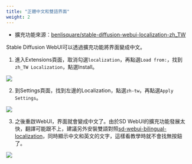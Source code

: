 ```yaml
---
title: "正體中文和雙語界面"
weight: 2
---
```


- 擴充功能來源：[benlisquare/stable-diffusion-webui-localization-zh_TW](https://github.com/benlisquare/stable-diffusion-webui-localization-zh_TW)

Stable Diffusion WebUI可以透過擴充功能將界面變成中文。

1. 進入Extensions頁面，取消勾選`localization`，再點選`Load from:`，找到`zh_TW Localization`，點選Install。

![](../../images/dHwXv8L.webp)

2. 到Settings頁面，找到左邊的Localization，點選`zh-tw`，再點選`Apply Settings`。

![](../../images/rwnzVT7n.webp)

3. 之後重啟WebUI，界面就會變成中文了。由於SD WebUI的擴充功能發展太快，翻譯可能跟不上，建議另外安裝雙語對照[sd-webui-bilingual-localization](https://github.com/journey-ad/sd-webui-bilingual-localization)，同時顯示中文和英文的文字，這樣看教學時就不會找無按鈕了。

![](../../images/FHmnr50L.webp)
